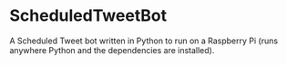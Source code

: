# ScheduledTweetBot
A Scheduled Tweet bot written in Python to run on a Raspberry Pi (runs anywhere Python and the dependencies are installed).
